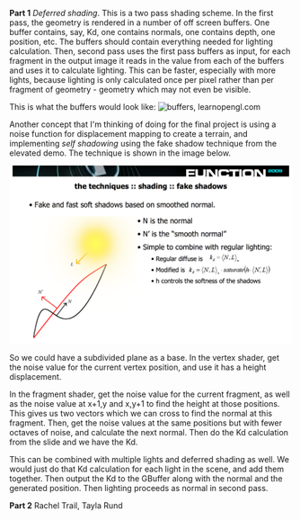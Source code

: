 __Part 1__ _Deferred shading_. This is a two pass shading scheme. In the first pass, the geometry is rendered in a number of off screen buffers. One buffer contains, say, Kd, one contains normals, one contains depth, one position, etc. The buffers should contain everything needed for lighting calculation. Then, second pass uses the first pass buffers as input, for each fragment in the output image it reads in the value from each of the buffers and uses it to calculate lighting. This can be faster, especially with more lights, because lighting is only calculated once per pixel rather than per fragment of geometry - geometry which may not even be visible.

This is what the buffers would look like:
![buffers, learnopengl.com](https://learnopengl.com/img/advanced-lighting/deferred_g_buffer.png)

Another concept that I'm thinking of doing for the final project is using a noise function for displacement mapping to create a terrain, and implementing _self shadowing_ using the fake shadow technique from the elevated demo. The technique is shown in the image below.

![fake shadows, function 2009](slide.png)

So we could have a subdivided plane as a base. In the vertex shader, get the noise value for the current vertex position, and use it has a height displacement. 

In the fragment shader, get the noise value for the current fragment, as well as the noise value at x+1,y and x,y+1 to find the height at those positions. This gives us two vectors which we can cross to find the normal at this fragment. Then, get the noise values at the same positions but with fewer octaves of noise, and calculate the next normal. Then do the Kd calculation from the slide and we have the Kd.

This can be combined with multiple lights and deferred shading as well. We would just do that Kd calculation for each light in the scene, and add them together. Then output the Kd to the GBuffer along with the normal and the generated position. Then lighting proceeds as normal in second pass. 

__Part 2__
Rachel Trail, Tayla Rund